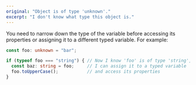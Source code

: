 ```yaml
---
original: "Object is of type 'unknown'."
excerpt: "I don't know what type this object is."
---
```

You need to narrow down the type of the variable before accessing its properties or assigning it to a different typed variable. For example:

```ts
const foo: unknown = "bar";

if (typeof foo === "string") { // Now I know 'foo' is of type 'string',
  const baz: string = foo;     // I can assign it to a typed variable
  foo.toUpperCase();           // and access its properties
}
